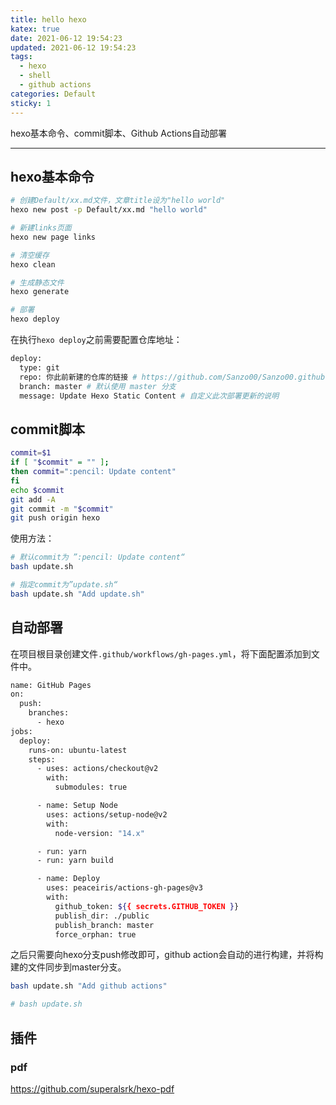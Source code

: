 ```yaml
---
title: hello hexo
katex: true
date: 2021-06-12 19:54:23
updated: 2021-06-12 19:54:23
tags:
  - hexo
  - shell
  - github actions
categories: Default
sticky: 1
---
```


hexo基本命令、commit脚本、Github Actions自动部署

<!-- more -->

---

## hexo基本命令

```bash
# 创建Default/xx.md文件，文章title设为"hello world"
hexo new post -p Default/xx.md "hello world"

# 新建links页面
hexo new page links

# 清空缓存
hexo clean

# 生成静态文件
hexo generate

# 部署
hexo deploy
```

在执行`hexo deploy`之前需要配置仓库地址：

```bash
deploy:
  type: git
  repo: 你此前新建的仓库的链接 # https://github.com/Sanzo00/Sanzo00.github.io
  branch: master # 默认使用 master 分支
  message: Update Hexo Static Content # 自定义此次部署更新的说明
```



## commit脚本

```bash
commit=$1
if [ "$commit" = "" ];
then commit=":pencil: Update content"
fi
echo $commit
git add -A
git commit -m "$commit"
git push origin hexo
```

使用方法：

```bash
# 默认commit为 ”:pencil: Update content“
bash update.sh

# 指定commit为”update.sh“
bash update.sh "Add update.sh"
```



## 自动部署

在项目根目录创建文件`.github/workflows/gh-pages.yml`，将下面配置添加到文件中。

```bash
name: GitHub Pages
on:
  push:
    branches:
      - hexo
jobs:
  deploy:
    runs-on: ubuntu-latest
    steps:
      - uses: actions/checkout@v2
        with:
          submodules: true

      - name: Setup Node
        uses: actions/setup-node@v2
        with:
          node-version: "14.x"

      - run: yarn
      - run: yarn build

      - name: Deploy
        uses: peaceiris/actions-gh-pages@v3
        with:
          github_token: ${{ secrets.GITHUB_TOKEN }}
          publish_dir: ./public
          publish_branch: master
          force_orphan: true
```

之后只需要向hexo分支push修改即可，github action会自动的进行构建，并将构建的文件同步到master分支。

```bash
bash update.sh "Add github actions"

# bash update.sh
```



## 插件

### pdf

https://github.com/superalsrk/hexo-pdf





<!-- Q.E.D. -->